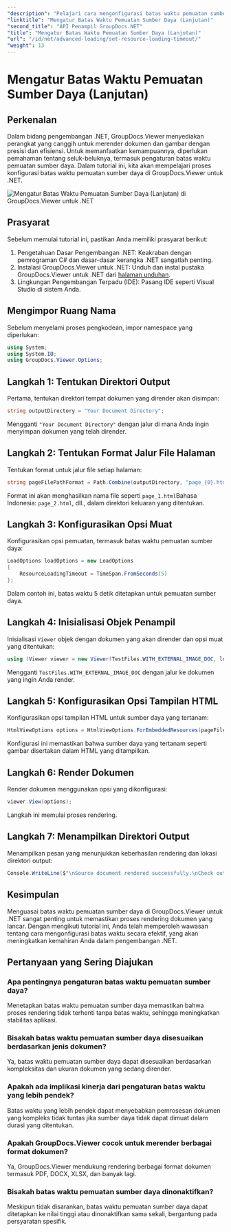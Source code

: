 ```yaml
---
"description": "Pelajari cara mengonfigurasi batas waktu pemuatan sumber daya di GroupDocs.Viewer untuk .NET secara efisien. Kuasai pemrosesan dokumen dengan presisi dan stabilitas."
"linktitle": "Mengatur Batas Waktu Pemuatan Sumber Daya (Lanjutan)"
"second_title": "API Penampil GroupDocs.NET"
"title": "Mengatur Batas Waktu Pemuatan Sumber Daya (Lanjutan)"
"url": "/id/net/advanced-loading/set-resource-loading-timeout/"
"weight": 13
---
```


# Mengatur Batas Waktu Pemuatan Sumber Daya (Lanjutan)

## Perkenalan
Dalam bidang pengembangan .NET, GroupDocs.Viewer menyediakan perangkat yang canggih untuk merender dokumen dan gambar dengan presisi dan efisiensi. Untuk memanfaatkan kemampuannya, diperlukan pemahaman tentang seluk-beluknya, termasuk pengaturan batas waktu pemuatan sumber daya. Dalam tutorial ini, kita akan mempelajari proses konfigurasi batas waktu pemuatan sumber daya di GroupDocs.Viewer untuk .NET.

![Mengatur Batas Waktu Pemuatan Sumber Daya (Lanjutan) di GroupDocs.Viewer untuk .NET](/viewer/advanced-loading/set-resource-loading-timeout-img.png)

## Prasyarat
Sebelum memulai tutorial ini, pastikan Anda memiliki prasyarat berikut:
1. Pengetahuan Dasar Pengembangan .NET: Keakraban dengan pemrograman C# dan dasar-dasar kerangka .NET sangatlah penting.
2. Instalasi GroupDocs.Viewer untuk .NET: Unduh dan instal pustaka GroupDocs.Viewer untuk .NET dari [halaman unduhan](https://releases.groupdocs.com/viewer/net/).
3. Lingkungan Pengembangan Terpadu (IDE): Pasang IDE seperti Visual Studio di sistem Anda.

## Mengimpor Ruang Nama
Sebelum menyelami proses pengkodean, impor namespace yang diperlukan:
```csharp
using System;
using System.IO;
using GroupDocs.Viewer.Options;
```

## Langkah 1: Tentukan Direktori Output
Pertama, tentukan direktori tempat dokumen yang dirender akan disimpan:
```csharp
string outputDirectory = "Your Document Directory";
```
Mengganti `"Your Document Directory"` dengan jalur di mana Anda ingin menyimpan dokumen yang telah dirender.
## Langkah 2: Tentukan Format Jalur File Halaman
Tentukan format untuk jalur file setiap halaman:
```csharp
string pageFilePathFormat = Path.Combine(outputDirectory, "page_{0}.html");
```
Format ini akan menghasilkan nama file seperti `page_1.html`Bahasa Indonesia: `page_2.html`, dll., dalam direktori keluaran yang ditentukan.
## Langkah 3: Konfigurasikan Opsi Muat
Konfigurasikan opsi pemuatan, termasuk batas waktu pemuatan sumber daya:
```csharp
LoadOptions loadOptions = new LoadOptions
{
    ResourceLoadingTimeout = TimeSpan.FromSeconds(5)
};
```
Dalam contoh ini, batas waktu 5 detik ditetapkan untuk pemuatan sumber daya.
## Langkah 4: Inisialisasi Objek Penampil
Inisialisasi `Viewer` objek dengan dokumen yang akan dirender dan opsi muat yang ditentukan:
```csharp
using (Viewer viewer = new Viewer(TestFiles.WITH_EXTERNAL_IMAGE_DOC, loadOptions))
```
Mengganti `TestFiles.WITH_EXTERNAL_IMAGE_DOC` dengan jalur ke dokumen yang ingin Anda render.
## Langkah 5: Konfigurasikan Opsi Tampilan HTML
Konfigurasikan opsi tampilan HTML untuk sumber daya yang tertanam:
```csharp
HtmlViewOptions options = HtmlViewOptions.ForEmbeddedResources(pageFilePathFormat);
```
Konfigurasi ini memastikan bahwa sumber daya yang tertanam seperti gambar disertakan dalam HTML yang ditampilkan.
## Langkah 6: Render Dokumen
Render dokumen menggunakan opsi yang dikonfigurasi:
```csharp
viewer.View(options);
```
Langkah ini memulai proses rendering.
## Langkah 7: Menampilkan Direktori Output
Menampilkan pesan yang menunjukkan keberhasilan rendering dan lokasi direktori output:
```csharp
Console.WriteLine($"\nSource document rendered successfully.\nCheck output in {outputDirectory}.");
```

## Kesimpulan
Menguasai batas waktu pemuatan sumber daya di GroupDocs.Viewer untuk .NET sangat penting untuk memastikan proses rendering dokumen yang lancar. Dengan mengikuti tutorial ini, Anda telah memperoleh wawasan tentang cara mengonfigurasi batas waktu secara efektif, yang akan meningkatkan kemahiran Anda dalam pengembangan .NET.
## Pertanyaan yang Sering Diajukan
### Apa pentingnya pengaturan batas waktu pemuatan sumber daya?
Menetapkan batas waktu pemuatan sumber daya memastikan bahwa proses rendering tidak terhenti tanpa batas waktu, sehingga meningkatkan stabilitas aplikasi.
### Bisakah batas waktu pemuatan sumber daya disesuaikan berdasarkan jenis dokumen?
Ya, batas waktu pemuatan sumber daya dapat disesuaikan berdasarkan kompleksitas dan ukuran dokumen yang sedang dirender.
### Apakah ada implikasi kinerja dari pengaturan batas waktu yang lebih pendek?
Batas waktu yang lebih pendek dapat menyebabkan pemrosesan dokumen yang kompleks tidak tuntas jika sumber daya tidak dapat dimuat dalam durasi yang ditentukan.
### Apakah GroupDocs.Viewer cocok untuk merender berbagai format dokumen?
Ya, GroupDocs.Viewer mendukung rendering berbagai format dokumen termasuk PDF, DOCX, XLSX, dan banyak lagi.
### Bisakah batas waktu pemuatan sumber daya dinonaktifkan?
Meskipun tidak disarankan, batas waktu pemuatan sumber daya dapat ditetapkan ke nilai tinggi atau dinonaktifkan sama sekali, bergantung pada persyaratan spesifik.